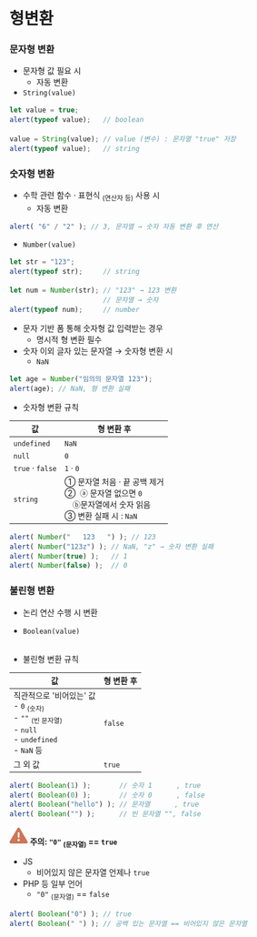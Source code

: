 형변환
=====

### 문자형 변환
- 문자형 값 필요 시
  - 자동 변환
- `String(value)`
```javascript
let value = true;
alert(typeof value);   // boolean

value = String(value); // value (변수) : 문자열 "true" 저장
alert(typeof value);   // string
```

### 숫자형 변환
- 수학 관련 함수 · 표현식 <sub>(연산자 등)</sub> 사용 시
  - 자동 변환
```javascript
alert( "6" / "2" ); // 3, 문자열 → 숫자 자동 변환 후 연산
```
- `Number(value)`
```javascript
let str = "123";
alert(typeof str);     // string

let num = Number(str); // "123" → 123 변환
                       // 문자열 → 숫자
alert(typeof num);     // number
```
- 문자 기반 폼 통해 숫자형 값 입력받는 경우
  - 명시적 형 변환 필수
- 숫자 이외 글자 있는 문자열 → 숫자형 변환 시
  - `NaN`
```javascript
let age = Number("임의의 문자열 123");
alert(age); // NaN, 형 변환 실패
```
- 숫자형 변환 규칙

|값|형 변환 후|
|---|---|
|`undefined`|`NaN`|
|`null`|`0`|
|`true` · `false`|`1` · `0`|
|`string`| ① 문자열 처음 · 끝 공백 제거<br /> ② &nbsp;ⓐ 문자열 없으면 `0`<br />　ⓑ문자열에서 숫자 읽음<br /> ③ 변환 실패 시 : `NaN`|

```javascript
alert( Number("   123   ") ); // 123
alert( Number("123z") ); // NaN, "z" → 숫자 변환 실패
alert( Number(true) );   // 1
alert( Number(false) );  // 0
```
### 불린형 변환
- 논리 연산 수행 시 변환
- `Boolean(value)`
<br /><br />

- 불린형 변환 규칙

|값|형 변환 후|
|---|---|
|직관적으로 '비어있는' 값<br />- `0` <sub>(숫자)</sub><br /> - `""` <sub>(빈 문자열)</sub><br /> - `null` <br /> - `undefined`<br /> - `NaN` 등 |`false`|
|그 외 값|`true`|

```javascript
alert( Boolean(1) );       // 숫자 1      , true
alert( Boolean(0) );       // 숫자 0      , false
alert( Boolean("hello") ); // 문자열      , true
alert( Boolean("") );      // 빈 문자열 "", false
```

<img class="icon" src="../../images/commons/icons/triangle-exclamation-solid.svg" /> **주의: `"0"` <sub>(문자열)</sub> == `true`**

- JS
  - 비어있지 않은 문자열 언제나 `true`
- PHP 등 일부 언어
  - `"0"` <sub>(문자열)</sub> == `false`
```javascript
alert( Boolean("0") ); // true
alert( Boolean(" ") ); // 공백 있는 문자열 == 비어있지 않은 문자열
```
